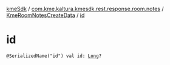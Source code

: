 [kmeSdk](../../index.md) / [com.kme.kaltura.kmesdk.rest.response.room.notes](../index.md) / [KmeRoomNotesCreateData](index.md) / [id](./id.md)

# id

`@SerializedName("id") val id: `[`Long`](https://kotlinlang.org/api/latest/jvm/stdlib/kotlin/-long/index.html)`?`